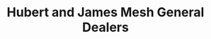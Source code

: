 ---
title: "Hubert and James Mesh General Dealers"
url: /keels/hubert-and-james-mesh-general-dealers/
shop: general
---